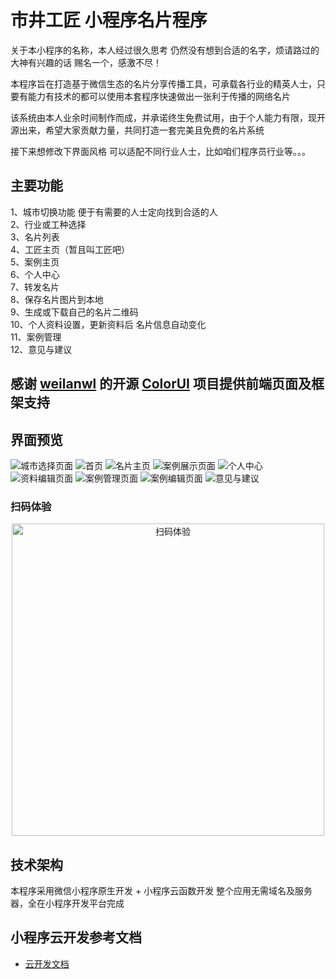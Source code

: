 # 市井工匠 小程序名片程序

关于本小程序的名称，本人经过很久思考 仍然没有想到合适的名字，烦请路过的大神有兴趣的话  赐名一个，感激不尽！

本程序旨在打造基于微信生态的名片分享传播工具，可承载各行业的精英人士，只要有能力有技术的都可以使用本套程序快速做出一张利于传播的网络名片

该系统由本人业余时间制作而成，并承诺终生免费试用，由于个人能力有限，现开源出来，希望大家贡献力量，共同打造一套完美且免费的名片系统

接下来想修改下界面风格 可以适配不同行业人士，比如咱们程序员行业等。。。

## 主要功能
  1、城市切换功能 便于有需要的人士定向找到合适的人  
  2、行业或工种选择  
  3、名片列表  
  4、工匠主页（暂且叫工匠吧）  
  5、案例主页  
  6、个人中心  
  7、转发名片  
  8、保存名片图片到本地  
  9、生成或下载自己的名片二维码  
  10、个人资料设置，更新资料后 名片信息自动变化  
  11、案例管理  
  12、意见与建议  

## 感谢 [weilanwl](https://github.com/weilanwl) 的开源 [ColorUI](https://github.com/weilanwl/ColorUI) 项目提供前端页面及框架支持

## 界面预览
![](http://139.155.224.251:8000/1.jpg "城市选择页面")
![](http://139.155.224.251:8000/2.jpg "首页")
![](http://139.155.224.251:8000/3.png "名片主页")
![](http://139.155.224.251:8000/4.jpg "案例展示页面")
![](http://139.155.224.251:8000/5.png "个人中心")
![](http://139.155.224.251:8000/6.png "资料编辑页面")
![](http://139.155.224.251:8000/7.jpg "案例管理页面")
![](http://139.155.224.251:8000/8.jpg "案例编辑页面")
![](http://139.155.224.251:8000/9.jpg "意见与建议")

### 扫码体验
<p align="center"><img src="http://139.155.224.251:8000/qr_code.jpg" alt="扫码体验" style="max-width:100%;" width="500"></p>

## 技术架构

  本程序采用微信小程序原生开发 + 小程序云函数开发
  整个应用无需域名及服务器，全在小程序开发平台完成

## 小程序云开发参考文档

- [云开发文档](https://developers.weixin.qq.com/miniprogram/dev/wxcloud/basis/getting-started.html)

